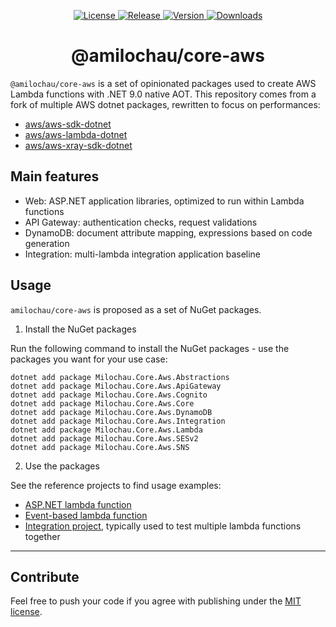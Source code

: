 <p align="center">
  <a href="https://github.com/amilochau/core-aws/blob/main/LICENSE">
    <img src="https://img.shields.io/github/license/amilochau/core-aws" alt="License">
  </a>
  <a href="https://github.com/amilochau/core-aws/releases">
    <img src="https://img.shields.io/github/v/release/amilochau/core-aws" alt="Release">
  </a>
  <a href="https://www.nuget.org/packages?q=Milochau.Core.Aws">
    <img src="https://img.shields.io/nuget/vpre/Milochau.Core.Aws.Abstractions" alt="Version">
  </a>
  <a href="https://www.nuget.org/packages?q=Milochau.Core.Aws">
    <img src="https://img.shields.io/nuget/dt/Milochau.Core.Aws.Abstractions" alt="Downloads">
  </a>
</p>
<h1 align="center">
  @amilochau/core-aws
</h1>

`@amilochau/core-aws` is a set of opinionated packages used to create AWS Lambda functions with .NET 9.0 native AOT. This repository comes from a fork of multiple AWS dotnet packages, rewritten to focus on performances:

- [aws/aws-sdk-dotnet](https://github.com/aws/aws-sdk-net)
- [aws/aws-lambda-dotnet](https://github.com/aws/aws-lambda-dotnet)
- [aws/aws-xray-sdk-dotnet](https://github.com/aws/aws-xray-sdk-dotnet)

## Main features

- Web: ASP.NET application libraries, optimized to run within Lambda functions
- API Gateway: authentication checks, request validations
- DynamoDB: document attribute mapping, expressions based on code generation
- Integration: multi-lambda integration application baseline

## Usage

`amilochau/core-aws` is proposed as a set of NuGet packages.

1. Install the NuGet packages

Run the following command to install the NuGet packages - use the packages you want for your use case:

```pwsh
dotnet add package Milochau.Core.Aws.Abstractions
dotnet add package Milochau.Core.Aws.ApiGateway
dotnet add package Milochau.Core.Aws.Cognito
dotnet add package Milochau.Core.Aws.Core
dotnet add package Milochau.Core.Aws.DynamoDB
dotnet add package Milochau.Core.Aws.Integration
dotnet add package Milochau.Core.Aws.Lambda
dotnet add package Milochau.Core.Aws.SESv2
dotnet add package Milochau.Core.Aws.SNS
```

2. Use the packages

See the reference projects to find usage examples:
- [ASP.NET lambda function](./src/Reference%20Projects/Milochau.Core.Aws.ReferenceProjects.AspNetCore)
- [Event-based lambda function](./src/Reference%20Projects/Milochau.Core.Aws.ReferenceProjects.LambdaFunction)
- [Integration project](./src/Reference%20Projects/Milochau.Core.Aws.ReferenceProjects.Integration), typically used to test multiple lambda functions together

--- 

## Contribute

Feel free to push your code if you agree with publishing under the [MIT license](./LICENSE).
